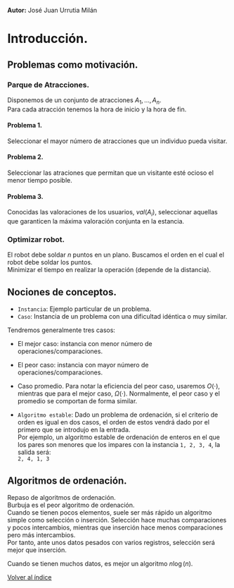 **Autor:** José Juan Urrutia Milán

# Introducción.
## Problemas como motivación.
### Parque de Atracciones.
Disponemos de un conjunto de atracciones $A_1, \ldots, A_n$.  
Para cada atracción tenemos la hora de inicio y la hora de fin.

#### Problema 1.
Seleccionar el mayor número de atracciones que un individuo pueda visitar.

#### Problema 2.
Seleccionar las atraciones que permitan que un visitante esté ocioso el menor tiempo posible.

#### Problema 3.
Conocidas las valoraciones de los usuarios, $val(A_i)$, seleccionar aquellas que garanticen la máxima valoración conjunta en la estancia.

### Optimizar robot.
El robot debe soldar $n$ puntos en un plano. Buscamos el orden en el cual el robot debe soldar los puntos.  
Minimizar el tiempo en realizar la operación (depende de la distancia).

## Nociones de conceptos.
- ```Instancia```: Ejemplo particular de un problema.
- ```Caso```: Instancia de un problema con una dificultad idéntica o muy similar.  
  
Tendremos generalmente tres casos:  
- El mejor caso: instancia con menor número de operaciones/comparaciones.
- El peor caso: instancia con mayor número de operaciones/comparaciones.
- Caso promedio.
Para notar la eficiencia del peor caso, usaremos $O(\cdot)$, mientras que para el mejor caso, $\Omega(\cdot)$.
Normalmente, el peor caso y el promedio se comportan de forma similar.  
  
- ```Algoritmo estable```: Dado un problema de ordenación, si el criterio de orden es igual en dos casos, el orden de estos vendrá dado por el primero que se introdujo en la entrada.  
Por ejemplo, un algoritmo estable de ordenación de enteros en el que los pares son menores que los impares con la instancia ```1, 2, 3, 4```, la salida será:  
```2, 4, 1, 3```  
  
## Algoritmos de ordenación.
Repaso de algoritmos de ordenación.  
Burbuja es el peor algoritmo de ordenación.  
Cuando se tienen pocos elementos, suele ser más rápido un algoritmo simple como selección o inserción.
Selección hace muchas comparaciones y pocos intercambios, mientras que inserción hace menos comparaciones pero más intercambios.  
Por tanto, ante unos datos pesados con varios registros, selección será mejor que inserción.
  
Cuando se tienen muchos datos, es mejor un algoritmo $n \log(n)$.  

[Volver al índice]()
